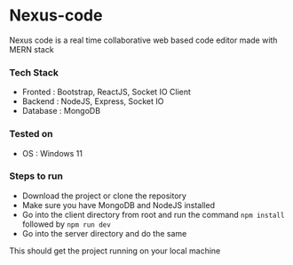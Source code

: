# Nexus-code

Nexus code is a real time collaborative web based code editor made with MERN stack

### Tech Stack
- Fronted : Bootstrap, ReactJS, Socket IO Client
- Backend : NodeJS, Express, Socket IO
- Database : MongoDB

### Tested on
- OS : Windows 11

### Steps to run
- Download the project or clone the repository
- Make sure you have MongoDB and NodeJS installed
- Go into the client directory from root and run the command `npm install` followed by `npm run dev`
- Go into the server directory and do the same

This should get the project running on your local machine


